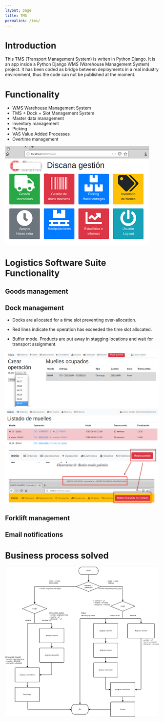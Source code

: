 ```yaml
---
layout: page
title: TMS
permalink: /tms/
---
```



# Introduction

This TMS (Transport Management System) is writen in Python Django. It is an app inside a Python Django WMS (Warehouse Management System) project. It has been coded as bridge between deployments in a real industry environment, thus the code can not be published at the moment.

# Functionality

* WMS Warehouse Management System
* TMS + Dock + Slot Management System
* Master data management
* Inventory management
* Picking
* VAS Value Added Processes
* Overtime management

![WMS](/_site/tms/img/wms.png)

# Logistics Software Suite Functionality

## Goods management
## Dock management

* Docks are allocated for a time slot preventing over-allocation.

* Red lines indicate the operation has exceeded the time slot allocated.

* Buffer mode. Products are put away in stagging locations and wait for transport assignment.

![Dock-order assignment](/_site/tms/img/dock_assignment.png)
![Dock status list](/_site/tms/img/dock_list_status.png)
![Buffer mode](/_site/tms/img/buffer_mode.png)

## Forklift management

## Email notifications

# Business process solved
![Business process](/_site/tms/img/business_process.png)